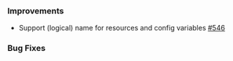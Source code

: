 ### Improvements

- Support (logical) name for resources and config variables
 [#546](https://github.com/pulumi/pulumi-yaml/pull/546)

### Bug Fixes
